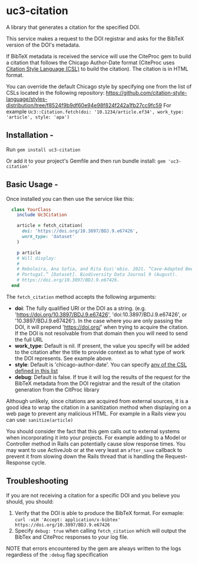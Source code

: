 uc3-citation
===============

A library that generates a citation for the specified DOI.

This service makes a request to the DOI registrar and asks for the BibTeX version of the DOI's metadata.

If BibTeX metadata is received the service will use the CiteProc gem to build a citation that follows the Chicago Author-Date format (CiteProc uses [Citation Style Language (CSL)](https://citationstyles.org/) to build the citation). The citation is in HTML format.

You can override the default Chicago style by specifying one from the list of CSLs located in the following repository: https://github.com/citation-style-language/styles-distribution/tree/f8524f9b9df60e94e98f824f242a1fb27cc9fc59
For example `Uc3::Citation.fetch(doi: '10.1234/article.ef34', work_type: 'article', style: 'apa')`

## Installation -

Run `gem install uc3-citation`

Or add it to your project's Gemfile and then run bundle install:
`gem 'uc3-citation'`

## Basic Usage -

Once installed you can then use the service like this:
```ruby
  class YourClass
    include Uc3Citation

    article = fetch_citation(
      doi: 'https://doi.org/10.3897/BDJ.9.e67426',
      work_type: 'dataset'
    )

    p article
    # Will display:
    #
    # Reboleira, Ana Sofia, and Rita Eus\'ebio. 2021. “Cave-Adapted Beetles from Continental
    # Portugal.” [Dataset]. Biodiversity Data Journal 9 (August).
    # https://doi.org/10.3897/BDJ.9.e67426.
  end
```

The `fetch_citation` method accepts the following arguments:
- **doi**: The fully qualified URl or the DOI as a string. (e.g. 'https://doi.org/10.3897/BDJ.9.e67426', 'doi:10.3897/BDJ.9.e67426', or '10.3897/BDJ.9.e67426'). In the case where you are only passing the DOI, it will prepend 'https://doi.org/' when trying to acquire the citation. If the DOI is not resolvable from that domain then you will need to send the full URL
- **work_type**: Default is nil. If present, the value you specify will be added to the citation after the title to provide context as to what type of work the DOI represents. See example above.
- **style**: Default is 'chicago-author-date'. You can specify [any of the CSL defined in this list](https://github.com/citation-style-language/styles-distribution/tree/f8524f9b9df60e94e98f824f242a1fb27cc9fc59)
- **debug**: Default is false. If true it will log the results of the request for the BibTeX metadata from the DOI registrar and the result of the citation generation from the CitProc library

Although unlikely, since citations are acquired from external sources, it is a good idea to wrap the citation in a sanitization method when displaying on a web page to prevent any malicious HTML. For example in a Rails view you can use: `sanitize(article)`

You should consider the fact that this gem calls out to external systems when incorporating it into your projects. For example adding to a Model or Controller method in Rails can potentially cause slow response times. You may want to use ActiveJob or at the very least an `after_save` callback to prevent it from slowing down the Rails thread that is handling the Request-Response cycle.

## Troubleshooting

If you are not receiving a citation for a specific DOI and you believe you should, you should:

1. Verify that the DOI is able to produce the BibTeX format. For exmaple: `curl -vLH 'Accept: application/x-bibtex' https://doi.org/10.3897/BDJ.9.e67426`
2. Specify `debug: true` when calling `fetch_citation` which will output the BibTex and CiteProc responses to your log file.

NOTE that errors encountered by the gem are always written to the logs regardless of the `:debug` flag specification
